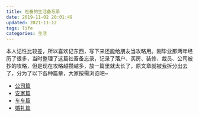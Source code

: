```yaml
---
title: 社畜的生活备忘录
date: 2019-11-02 20:01:49
updated: 2021-11-12
tags: life
categories: 生活
---
```

本人记性比较差，所以喜欢记东西，写下来还能给朋友当攻略用。刚毕业那两年经历了很多，当时整理了这篇社畜备忘录，记录了落户、买房、装修、裁员、公司被抄的攻略，但是现在攻略越攒越多，放一篇里就太长了，原文章就被我拆分出去了，分为了以下各种篇章，大家按需浏览吧~

<!-- more -->

- [公司篇](/life-experience-company/)
- [安家篇](/life-experience-home/)
- [车车篇](/life-experience-car/)
- [婚礼篇](/life-experience-wedding/)